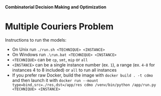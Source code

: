 **Combinatorial Decision Making and Optimization**
# Multiple Couriers Problem

Instructions to run the models:
- On Unix run `./run.sh <TECHNIQUE> <INSTANCE>`
- On Windows run `.\run.bat <TECHNIQUE> <INSTANCE>`
- `<TECHNIQUE>` can be `cp`, `smt`, `mip` or `all`
- `<INSTANCE>` can be a single instance number (ex. `1`), a range (ex. `4-8` for instances 4 to 8 included) or `all` to run all instances 
- If you prefer raw Docker, build the image with `docker build . -t cdmo` and then launch it with `docker run --mount type=bind,src=./res,dst=/app/res cdmo /venv/bin/python /app/run.py <TECHNIQUE> <INSTANCE>`